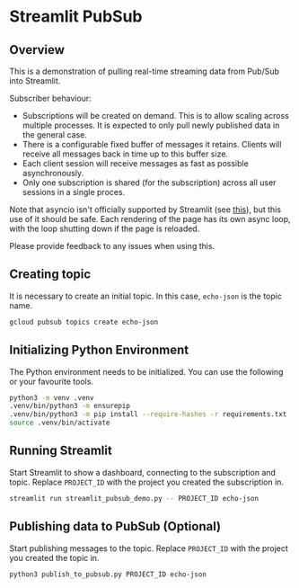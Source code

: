 # Streamlit PubSub

## Overview

This is a demonstration of pulling real-time streaming data from Pub/Sub into
Streamlit.

Subscriber behaviour:

- Subscriptions will be created on demand. This is to allow scaling across
  multiple processes. It is expected to only pull newly published data in the
  general case.
- There is a configurable fixed buffer of messages it retains. Clients will
  receive all messages back in time up to this buffer size.
- Each client session will receive messages as fast as possible asynchronously.
- Only one subscription is shared (for the subscription) across all user
  sessions in a single proces.

Note that asyncio isn't officially supported by Streamlit (see
[this](https://github.com/streamlit/streamlit/issues/8488)), but this use of it
should be safe. Each rendering of the page has its own async loop, with the loop
shutting down if the page is reloaded.

Please provide feedback to any issues when using this.

## Creating topic

It is necessary to create an initial topic. In this case, `echo-json` is the
topic name.

```bash
gcloud pubsub topics create echo-json
```

## Initializing Python Environment

The Python environment needs to be initialized. You can use the following or
your favourite tools.

```bash
python3 -m venv .venv
.venv/bin/python3 -m ensurepip
.venv/bin/python3 -m pip install --require-hashes -r requirements.txt
source .venv/bin/activate
```

## Running Streamlit

Start Streamlit to show a dashboard, connecting to the subscription and topic.
Replace `PROJECT_ID` with the project you created the subscription in.

```bash
streamlit run streamlit_pubsub_demo.py -- PROJECT_ID echo-json
```

## Publishing data to PubSub (Optional)

Start publishing messages to the topic. Replace `PROJECT_ID` with the project
you created the topic in.

```bash
python3 publish_to_pubsub.py PROJECT_ID echo-json
```
